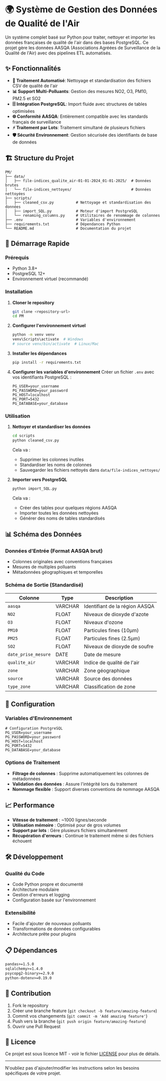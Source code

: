 # 🌍 Système de Gestion des Données de Qualité de l'Air

Un système complet basé sur Python pour traiter, nettoyer et importer les données françaises de qualité de l'air dans des bases PostgreSQL. Ce projet gère les données AASQA (Associations Agréées de Surveillance de la Qualité de l'Air) avec des pipelines ETL automatisés.

## ✨ Fonctionnalités

- **🔧 Traitement Automatisé**: Nettoyage et standardisation des fichiers CSV de qualité de l'air
- **📊 Support Multi-Polluants**: Gestion des mesures NO2, O3, PM10, PM2.5 et SO2
- **🗄️ Intégration PostgreSQL**: Import fluide avec structures de tables optimisées
- **🌐 Conformité AASQA**: Entièrement compatible avec les standards français de surveillance
- **⚡ Traitement par Lots**: Traitement simultané de plusieurs fichiers
- **🛡️ Sécurité Environnement**: Gestion sécurisée des identifiants de base de données

## 🏗️ Structure du Projet

```
PM/
├── data/
│   ├── file-indices_qualite_air-01-01-2024_01-01-2025/  # Données brutes
│   └── file-indices_nettoyes/                           # Données nettoyées
├── scripts/
│   ├── cleaned_csv.py          # Nettoyage et standardisation des données
│   ├── import_SQL.py           # Moteur d'import PostgreSQL
│   └── renaming_columns.py     # Utilitaires de renommage de colonnes
├── .env                        # Variables d'environnement
├── requirements.txt            # Dépendances Python
└── README.md                   # Documentation du projet
```

## 🚀 Démarrage Rapide

### Prérequis

- Python 3.8+
- PostgreSQL 12+
- Environnement virtuel (recommandé)

### Installation

1. **Cloner le repository**
   ```bash
   git clone <repository-url>
   cd PM
   ```

2. **Configurer l'environnement virtuel**
   ```bash
   python -m venv venv
   venv\Scripts\activate  # Windows
   # source venv/bin/activate  # Linux/Mac
   ```

3. **Installer les dépendances**
   ```bash
   pip install -r requirements.txt
   ```

4. **Configurer les variables d'environnement**
   Créer un fichier `.env` avec vos identifiants PostgreSQL :
   ```env
   PG_USER=your_username
   PG_PASSWORD=your_password
   PG_HOST=localhost
   PG_PORT=5432
   PG_DATABASE=your_database
   ```

### Utilisation

1. **Nettoyer et standardiser les données**
   ```bash
   cd scripts
   python cleaned_csv.py
   ```
   Cela va :
   - Supprimer les colonnes inutiles
   - Standardiser les noms de colonnes
   - Sauvegarder les fichiers nettoyés dans `data/file-indices_nettoyes/`

2. **Importer vers PostgreSQL**
   ```bash
   python import_SQL.py
   ```
   Cela va :
   - Créer des tables pour quelques régions AASQA
   - Importer toutes les données nettoyées
   - Générer des noms de tables standardisés

## 📊 Schéma des Données

### Données d'Entrée (Format AASQA brut)
- Colonnes originales avec conventions françaises
- Mesures de multiples polluants
- Métadonnées géographiques et temporelles

### Schéma de Sortie (Standardisé)
| Colonne | Type | Description |
|---------|------|-------------|
| `aasqa` | VARCHAR | Identifiant de la région AASQA |
| `NO2` | FLOAT | Niveaux de dioxyde d'azote |
| `O3` | FLOAT | Niveaux d'ozone |
| `PM10` | FLOAT | Particules fines (10μm) |
| `PM25` | FLOAT | Particules fines (2.5μm) |
| `SO2` | FLOAT | Niveaux de dioxyde de soufre |
| `date_prise_mesure` | DATE | Date de mesure |
| `qualite_air` | VARCHAR | Indice de qualité de l'air |
| `zone` | VARCHAR | Zone géographique |
| `source` | VARCHAR | Source des données |
| `type_zone` | VARCHAR | Classification de zone |

## 🔧 Configuration

### Variables d'Environnement
```env
# Configuration PostgreSQL
PG_USER=your_username
PG_PASSWORD=your_password
PG_HOST=localhost
PG_PORT=5432
PG_DATABASE=your_database
```

### Options de Traitement
- **Filtrage de colonnes** : Supprime automatiquement les colonnes de métadonnées
- **Validation des données** : Assure l'intégrité lors du traitement
- **Nommage flexible** : Support diverses conventions de nommage AASQA

## 📈 Performance

- **Vitesse de traitement** : ~1000 lignes/seconde
- **Utilisation mémoire** : Optimisé pour de gros volumes
- **Support par lots** : Gère plusieurs fichiers simultanément
- **Récupération d'erreurs** : Continue le traitement même si des fichiers échouent

## 🛠️ Développement

### Qualité du Code
- Code Python propre et documenté
- Architecture modulaire
- Gestion d'erreurs et logging
- Configuration basée sur l'environnement

### Extensibilité
- Facile d'ajouter de nouveaux polluants
- Transformations de données configurables
- Architecture prête pour plugins

## 📋 Dépendances

```txt
pandas>=1.5.0
sqlalchemy>=1.4.0
psycopg2-binary>=2.9.0
python-dotenv>=0.19.0
```

## 🤝 Contribution

1. Fork le repository
2. Créer une branche feature (`git checkout -b feature/amazing-feature`)
3. Commit vos changements (`git commit -m 'Add amazing feature'`)
4. Push vers la branche (`git push origin feature/amazing-feature`)
5. Ouvrir une Pull Request

## 📄 Licence

Ce projet est sous licence MIT - voir le fichier [LICENSE](LICENSE) pour plus de détails.

---
N'oubliez pas d'ajouter/modifier les instructions selon les besoins spécifiques de votre projet.
